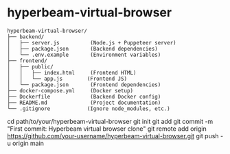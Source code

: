 # hyperbeam-virtual-browser

```
hyperbeam-virtual-browser/
├── backend/
│   ├── server.js          (Node.js + Puppeteer server)
│   ├── package.json       (Backend dependencies)
│   └── .env.example       (Environment variables)
├── frontend/
│   ├── public/
│   │   ├── index.html     (Frontend HTML)
│   │   └── app.js        (Frontend JS)
│   └── package.json       (Frontend dependencies)
├── docker-compose.yml     (Docker setup)
├── Dockerfile             (Backend Docker config)
├── README.md              (Project documentation)
└── .gitignore            (Ignore node_modules, etc.)
```

cd path/to/your/hyperbeam-virtual-browser
git init
git add 
git commit -m "First commit: Hyperbeam virtual browser clone"
git remote add origin https://github.com/your-username/hyperbeam-virtual-browser.git
git push -u origin main
